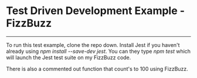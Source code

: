 # Test Driven Development Example - FizzBuzz
---

To run this test example, clone the repo down. Install Jest if you haven't already using *npm install --save-dev jest*.
You can they type *npm test* which will launch the Jest test suite on my FizzBuzz code.

There is also a commented out function that count's to 100 using FizzBuzz.
